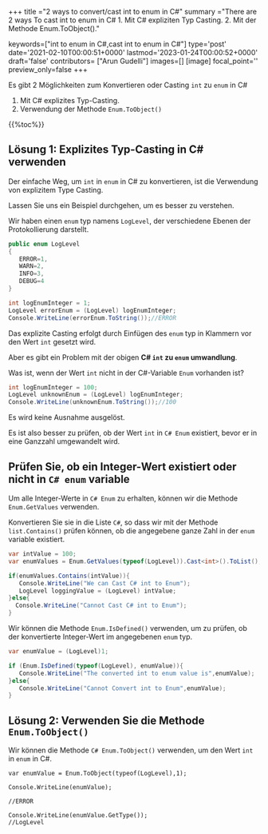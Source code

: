 +++
title   ="2 ways to convert/cast int to enum in C#"
summary ="There are 2 ways To cast int to enum in C# 1. Mit C# expliziten Typ Casting. 2. Mit der Methode Enum.ToObject()."

keywords=["int to enum in C#,cast int to enum in C#"]
type='post'
date='2021-02-10T00:00:51+0000'
lastmod='2023-01-24T00:00:52+0000'
draft='false'
contributors= ["Arun Gudelli"]
images=[]
[image]
focal_point=''
preview_only=false
+++


Es gibt 2 Möglichkeiten zum Konvertieren oder Casting `int` zu `enum` in C#

1. Mit C# explizites Typ-Casting.
2. Verwendung der Methode `Enum.ToObject()` 

{{%toc%}}

## Lösung 1: Explizites Typ-Casting in C# verwenden

Der einfache Weg, um `int` in `enum` in C# zu konvertieren, ist die Verwendung von explizitem Type Casting.

Lassen Sie uns ein Beispiel durchgehen, um es besser zu verstehen.

Wir haben einen `enum` typ namens `LogLevel`, der verschiedene Ebenen der Protokollierung darstellt.

```csharp
public enum LogLevel
{
   ERROR=1, 
   WARN=2, 
   INFO=3, 
   DEBUG=4
}

int logEnumInteger = 1;
LogLevel errorEnum = (LogLevel) logEnumInteger;
Console.WriteLine(errorEnum.ToString());//ERROR
```

Das explizite Casting erfolgt durch Einfügen des `enum` typ in Klammern vor den Wert `int` gesetzt wird.

Aber es gibt ein Problem mit der obigen **C# `int` zu `enum` umwandlung**.

Was ist, wenn der Wert `int` nicht in der C#-Variable `Enum` vorhanden ist?

```csharp
int logEnumInteger = 100;
LogLevel unknownEnum = (LogLevel) logEnumInteger;
Console.WriteLine(unknownEnum.ToString());//100
```

Es wird keine Ausnahme ausgelöst.

Es ist also besser zu prüfen, ob der Wert `int` in `C# Enum` existiert, bevor er in eine Ganzzahl umgewandelt wird.

## Prüfen Sie, ob ein Integer-Wert existiert oder nicht in `C# enum` variable

Um alle Integer-Werte in `C# Enum` zu erhalten, können wir die Methode `Enum.GetValues` verwenden.

Konvertieren Sie sie in die Liste `C#`, so dass wir mit der Methode `list.Contains()` prüfen können, ob die angegebene ganze Zahl in der `enum` variable existiert.

```csharp
var intValue = 100;
var enumValues = Enum.GetValues(typeof(LogLevel)).Cast<int>().ToList();

if(enumValues.Contains(intValue)){
   Console.WriteLine("We can Cast C# int to Enum");  
   LogLevel loggingValue = (LogLevel) intValue;
}else{
  Console.WriteLine("Cannot Cast C# int to Enum");
}

```
Wir können die Methode `Enum.IsDefined()` verwenden, um zu prüfen, ob der konvertierte Integer-Wert im angegebenen `enum` typ.  

```csharp
var enumValue = (LogLevel)1;

if (Enum.IsDefined(typeof(LogLevel), enumValue)){
   Console.WriteLine("The converted int to enum value is",enumValue);
}else{
   Console.WriteLine("Cannot Convert int to Enum",enumValue);
}
```


## Lösung 2: Verwenden Sie die Methode `Enum.ToObject()` 

Wir können die Methode `C# Enum.ToObject()` verwenden, um den Wert `int` in `enum` in C#.

```
var enumValue = Enum.ToObject(typeof(LogLevel),1);

Console.WriteLine(enumValue);

//ERROR

Console.WriteLine(enumValue.GetType());
//LogLevel

```





